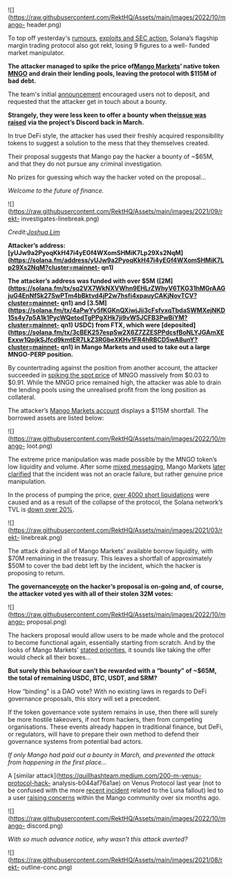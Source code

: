 ![](https://raw.githubusercontent.com/RektHQ/Assets/main/images/2022/10/mango-
header.png)

To top off yesterday's [rumours](https://rekt.news/sushiswap-grey-area/),
[exploits and SEC
action](https://twitter.com/sandraaleow/status/1580046028706762752), Solana’s
flagship margin trading protocol also got rekt, losing 9 figures to a well-
funded market manipulator.

 **The attacker managed to spike the price of[Mango
Markets](https://mango.markets/)’ native token
[MNGO](https://www.coingecko.com/en/coins/mango) and drain their lending
pools, leaving the protocol with $115M of bad debt.**

The team's initial
[announcement](https://twitter.com/mangomarkets/status/1579976051878658048)
encouraged users not to deposit, and requested that the attacker get in touch
about a bounty.

 **Strangely, they were less keen to offer a bounty when the[issue was
raised](https://twitter.com/Newdot_Games/status/1579982592686067712) via the
project’s Discord back in March.**

In true DeFi style, the attacker has used their freshly acquired
responsibility tokens to suggest a solution to the mess that they themselves
created.

Their proposal suggests that Mango pay the hacker a bounty of ~$65M, and that
they do not pursue any criminal investigation.

No prizes for guessing which way the hacker voted on the proposal…

 _Welcome to the future of finance._

![](https://raw.githubusercontent.com/RektHQ/Assets/main/images/2021/09/rekt-
investigates-linebreak.png)

 _Credit:[Joshua
Lim](https://twitter.com/joshua_j_lim/status/1579987648546246658)_

 **Attacker’s
address:[yUJw9a2PyoqKkH47i4yEGf4WXomSHMiK7Lp29Xs2NqM](https://solana.fm/address/yUJw9a2PyoqKkH47i4yEGf4WXomSHMiK7Lp29Xs2NqM?cluster=mainnet-
qn1)**

 **The attacker’s address was funded with over $5M
([2M](https://solana.fm/tx/sq2VX7WkNXVWhn9EHLrZWhyV6TKG31hMGrAAGjuG4EnNfSk27SwPTm4bBktvd4jP2w7hsfi4xpauyCAKjNovTCV?cluster=mainnet-
qn1) and
[3.5M](https://solana.fm/tx/4aPwYv5fKGKnQXiwjJii3cFsfvxqTbdaSWMXejNKD15s4y7p5A1k1PycWQetodTgPPgXHk7ji9vW5JCFB3PwBiYM?cluster=mainnet-
qn1) USDC) from FTX, which were
[deposited](https://solana.fm/tx/3cBEK257espSw2X6Z7ZZESPPdcsfBoNLYJGAmXEExxw1QpjkSJfcd9kmtER7LkZ3RGbeXKHv1FR4hRBCD5wA8unY?cluster=mainnet-
qn1) in Mango Markets and used to take out a large MNGO-PERP position.**

By countertrading against the position from another account, the attacker
succeeded in [spiking the spot
price](https://twitter.com/joshua_j_lim/status/1579987648546246658) of MNGO
massively from $0.03 to $0.91. While the MNGO price remained high, the
attacker was able to drain the lending pools using the unrealised profit from
the long position as collateral.

The attacker’s [Mango Markets
account](https://trade.mango.markets/account?pubkey=4ND8FVPjUGGjx9VuGFuJefDWpg3THb58c277hbVRnjNa)
displays a $115M shortfall. The borrowed assets are listed below:

![](https://raw.githubusercontent.com/RektHQ/Assets/main/images/2022/10/mango-
loot.png)

The extreme price manipulation was made possible by the MNGO token’s low
liquidity and volume. After some [mixed
messaging](https://twitter.com/mangomarkets/status/1580053210785796096), Mango
Markets [later
clarified](https://twitter.com/mangomarkets/status/1580074498174652416) that
the incident was not an oracle failure, but rather genuine price manipulation.

In the process of pumping the price, [over 4000 short
liquidations](https://twitter.com/osec_io/status/1580019591329169410) were
caused and as a result of the collapse of the protocol, the Solana network’s
TVL is [down over 20%](https://defillama.com/chain/Solana).

![](https://raw.githubusercontent.com/RektHQ/Assets/main/images/2021/03/rekt-
linebreak.png)

The attack drained all of Mango Markets’ available borrow liquidity, with $70M
remaining in the treasury. This leaves a shortfall of approximately $50M to
cover the bad debt left by the incident, which the hacker is proposing to
return.

 **The
governance[vote](https://app.realms.today/dao/DPiH3H3c7t47BMxqTxLsuPQpEC6Kne8GA9VXbxpnZxFE/proposal/3WZ5DpZXDvNAK4JwPS1HDPzSinEJUGpBC4XXx9vPtnVS)
on the hacker’s proposal is on-going and, of course, the attacker voted yes
with all of their stolen 32M votes:**

![](https://raw.githubusercontent.com/RektHQ/Assets/main/images/2022/10/mango-
proposal.png)

The hackers proposal would allow users to be made whole and the protocol to
become functional again, essentially starting from scratch. And by the looks
of Mango Markets’ [stated
priorities](https://twitter.com/mangomarkets/status/1580053221254787072), it
sounds like taking the offer would check all their boxes…

 **But surely this behaviour can’t be rewarded with a “bounty” of ~$65M, the
total of remaining USDC, BTC, USDT, and SRM?**

How “binding” is a DAO vote? With no existing laws in regards to DeFi
governance proposals, this story will set a precedent.

If the token governance vote system remains in use, then there will surely be
more hostile takeovers, if not from hackers, then from competing
organisations. These events already happen in traditional finance, but DeFi,
or regulators, will have to prepare their own method to defend their
governance systems from potential bad actors.

 _If only Mango had paid out a bounty in March, and prevented the attack from
happening in the first place…_

A [similar attack](https://quillhashteam.medium.com/200-m-venus-protocol-hack-
analysis-b044af76a1ae) on Venus Protocol last year (not to be confused with
the more [recent incident](https://rekt.news/venus-blizz-rekt/) related to the
Luna fallout) led to a user [raising
concerns](https://twitter.com/Newdot_Games/status/1579982592686067712) within
the Mango community over six months ago.

![](https://raw.githubusercontent.com/RektHQ/Assets/main/images/2022/10/mango-
discord.png)

 _With so much advance notice, why wasn’t this attack averted?_

![](https://raw.githubusercontent.com/RektHQ/Assets/main/images/2021/08/rekt-
outline-conc.png)


